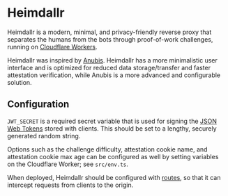 <!--
SPDX-FileCopyrightText: 2025 Ryan Cao <hello@ryanccn.dev>

SPDX-License-Identifier: AGPL-3.0-or-later
-->

# Heimdallr

Heimdallr is a modern, minimal, and privacy-friendly reverse proxy that separates the humans from the bots through proof-of-work challenges, running on [Cloudflare Workers](https://workers.cloudflare.com/).

Heimdallr was inspired by [Anubis](https://github.com/TecharoHQ/anubis). Heimdallr has a more minimalistic user interface and is optimized for reduced data storage/transfer and faster attestation verification, while Anubis is a more advanced and configurable solution.

## Configuration

`JWT_SECRET` is a required secret variable that is used for signing the [JSON Web Tokens](https://en.wikipedia.org/wiki/JSON_Web_Token) stored with clients. This should be set to a lengthy, securely generated random string.

Options such as the challenge difficulty, attestation cookie name, and attestation cookie max age can be configured as well by setting variables on the Cloudflare Worker; see `src/env.ts`.

When deployed, Heimdallr should be configured with [routes](https://developers.cloudflare.com/workers/configuration/routing/routes/), so that it can intercept requests from clients to the origin.
